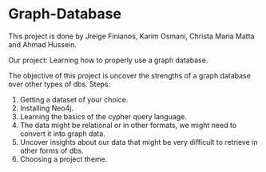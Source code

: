 # Graph-Database
This project is done by Jreige Finianos, Karim Osmani, Christa Maria Matta and Ahmad Hussein.

Our project: Learning how to properly use a graph database.

The objective of this project is uncover the strengths of a graph database over other types of dbs.
Steps:

1. Getting a dataset of your choice. 
2. Installing Neo4j.
3. Learning the basics of the cypher query language.
4. The data might be relational or in other formats, we might need to convert it into graph data.
5. Uncover insights about our data that might be very difficult to retrieve in other forms of dbs.
6. Choosing a project theme.
